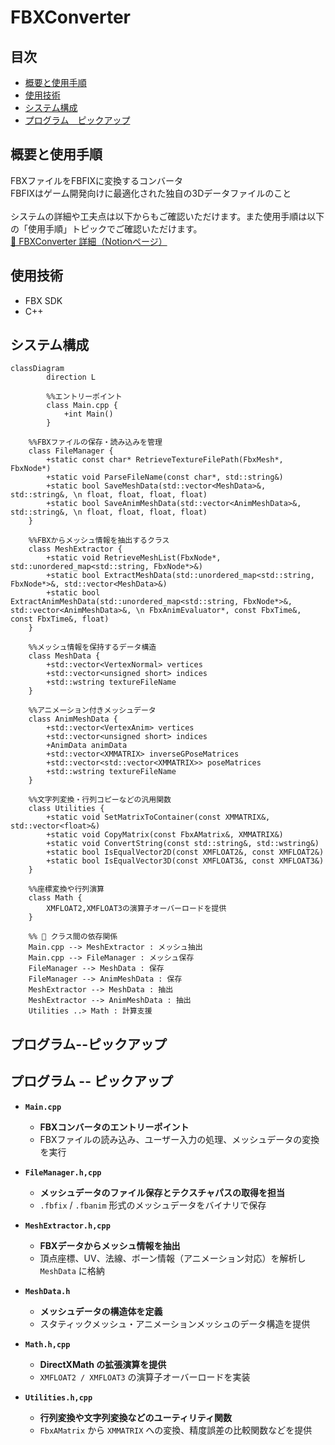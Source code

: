 # FBXConverter

## 目次
- [概要と使用手順](#概要と使用手順)
- [使用技術](#使用技術)
- [システム構成](#システム構成)
- [プログラム　ピックアップ](#プログラム--ピックアップ)

## 概要と使用手順
FBXファイルをFBFIXに変換するコンバータ<br>
FBFIXはゲーム開発向けに最適化された独自の3Dデータファイルのこと<br><br>
システムの詳細や工夫点は以下からもご確認いただけます。また使用手順は以下の「使用手順」トピックでご確認いただけます。<br>
[🔗 FBXConverter 詳細（Notionページ）](https://picturesque-kayak-ac4.notion.site/FBX-196281634a1680ba9dadc5c617618675?pvs=4)

## 使用技術
- FBX SDK
- C++

## システム構成
``` mermaid
classDiagram
		direction L

		%%エントリーポイント
		class Main.cpp {
			+int Main()
		}

    %%FBXファイルの保存・読み込みを管理
    class FileManager {
        +static const char* RetrieveTextureFilePath(FbxMesh*, FbxNode*)
        +static void ParseFileName(const char*, std::string&)
        +static bool SaveMeshData(std::vector<MeshData>&, std::string&, \n float, float, float, float)
        +static bool SaveAnimMeshData(std::vector<AnimMeshData>&, std::string&, \n float, float, float, float)
    }

    %%FBXからメッシュ情報を抽出するクラス
    class MeshExtractor {
        +static void RetrieveMeshList(FbxNode*, std::unordered_map<std::string, FbxNode*>&)
        +static bool ExtractMeshData(std::unordered_map<std::string, FbxNode*>&, std::vector<MeshData>&)
        +static bool ExtractAnimMeshData(std::unordered_map<std::string, FbxNode*>&, std::vector<AnimMeshData>&, \n FbxAnimEvaluator*, const FbxTime&, const FbxTime&, float)
    }

    %%メッシュ情報を保持するデータ構造
    class MeshData {
        +std::vector<VertexNormal> vertices
        +std::vector<unsigned short> indices
        +std::wstring textureFileName
    }

    %%アニメーション付きメッシュデータ
    class AnimMeshData {
        +std::vector<VertexAnim> vertices
        +std::vector<unsigned short> indices
        +AnimData animData
        +std::vector<XMMATRIX> inverseGPoseMatrices
        +std::vector<std::vector<XMMATRIX>> poseMatrices
        +std::wstring textureFileName
    }

    %%文字列変換・行列コピーなどの汎用関数
    class Utilities {
        +static void SetMatrixToContainer(const XMMATRIX&, std::vector<float>&)
        +static void CopyMatrix(const FbxAMatrix&, XMMATRIX&)
        +static void ConvertString(const std::string&, std::wstring&)
        +static bool IsEqualVector2D(const XMFLOAT2&, const XMFLOAT2&)
        +static bool IsEqualVector3D(const XMFLOAT3&, const XMFLOAT3&)
    }

    %%座標変換や行列演算
    class Math {
        XMFLOAT2,XMFLOAT3の演算子オーバーロードを提供
    }

    %% 🔗 クラス間の依存関係
    Main.cpp --> MeshExtractor : メッシュ抽出
    Main.cpp --> FileManager : メッシュ保存
    FileManager --> MeshData : 保存
    FileManager --> AnimMeshData : 保存
    MeshExtractor --> MeshData : 抽出
    MeshExtractor --> AnimMeshData : 抽出
    Utilities ..> Math : 計算支援
```

## プログラム--ピックアップ
## プログラム -- ピックアップ

- **`Main.cpp`**<br>
  - **FBXコンバータのエントリーポイント**
  - FBXファイルの読み込み、ユーザー入力の処理、メッシュデータの変換を実行

- **`FileManager.h,cpp`**<br>
  - **メッシュデータのファイル保存とテクスチャパスの取得を担当**
  - `.fbfix` / `.fbanim` 形式のメッシュデータをバイナリで保存

- **`MeshExtractor.h,cpp`**<br>
  - **FBXデータからメッシュ情報を抽出**
  - 頂点座標、UV、法線、ボーン情報（アニメーション対応）を解析し `MeshData` に格納

- **`MeshData.h`**<br>
  - **メッシュデータの構造体を定義**
  - スタティックメッシュ・アニメーションメッシュのデータ構造を提供

- **`Math.h,cpp`**<br>
  - **DirectXMath の拡張演算を提供**
  - `XMFLOAT2 / XMFLOAT3` の演算子オーバーロードを実装

- **`Utilities.h,cpp`**<br>
  - **行列変換や文字列変換などのユーティリティ関数**
  - `FbxAMatrix` から `XMMATRIX` への変換、精度誤差の比較関数などを提供
